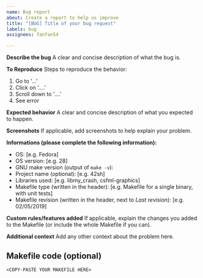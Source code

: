 ```yaml
---
name: Bug report
about: Create a report to help us improve
title: "[BUG] Title of your bug request"
labels: bug
assignees: fanfan54

---
```


**Describe the bug**
A clear and concise description of what the bug is.

**To Reproduce**
Steps to reproduce the behavior:
1. Go to '...'
2. Click on '....'
3. Scroll down to '....'
4. See error

**Expected behavior**
A clear and concise description of what you expected to happen.

**Screenshots**
If applicable, add screenshots to help explain your problem.

**Informations (please complete the following information):**
 - OS: [e.g. Fedora]
 - OS version: [e.g. 28]
 - GNU make version (output of `make -v`):
 - Project name (optional): [e.g. 42sh]
 - Libraries used: [e.g. libmy_crash, csfml-graphics]
 - Makefile type (written in the header): [e.g. Makefile for a single binary, with unit tests]
 - Makefile revision (written in the header, next to *Last revision*): [e.g. 02/05/2019]

**Custom rules/features added**
If applicable, explain the changes you added to the Makefile (or include the whole Makefile if you can).

**Additional context**
Add any other context about the problem here.

## Makefile code (optional)

```
<COPY-PASTE YOUR MAKEFILE HERE>
```
